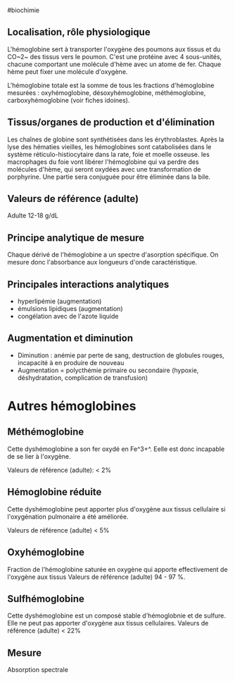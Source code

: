 #biochimie 
## Localisation, rôle physiologique

L'hémoglobine sert à transporter l'oxygène des poumons aux tissus et du CO~2~ des tissus vers le poumon. C'est une protéine avec 4 sous-unités, chacune comportant une molécule d'hème avec un atome de fer. Chaque hème peut fixer une molécule d'oxygène.

L'hémoglobine totale est la somme de tous les fractions d'hémoglobine mesurées : oxyhémoglobine, désoxyhémoglobine, méthémoglobine, carboxyhémoglobine (voir fiches idoines).

## Tissus/organes de production et d\'élimination

Les chaînes de globine sont synthétisées dans les érythroblastes. Après
la lyse des hématies vieilles, les hémoglobines sont catabolisées dans
le système réticulo-histiocytaire dans la rate, foie et moelle osseuse.
les macrophages du foie vont libérer l'hémoglobine qui va perdre des
molécules d'hème, qui seront oxydées avec une transformation de
porphyrine. Une partie sera conjuguée pour être éliminée dans la bile.

## Valeurs de référence (adulte)

Adulte 12-18 g/dL

## Principe analytique de mesure

Chaque dérivé de l'hémoglobine a un spectre d'asorption spécifique. On mesure donc l'absorbance aux longueurs d'onde caractéristique.

## Principales interactions analytiques

-   hyperlipémie (augmentation)
-   émulsions lipidiques (augmentation)
-   congélation avec de l'azote liquide

## Augmentation et diminution

-   Diminution : anémie par perte de sang, destruction de globules
    rouges, incapacité à en produire de nouveau
-   Augmentation = polycthémie primaire ou secondaire (hypoxie,
    déshydratation, complication de transfusion)

# Autres hémoglobines
## Méthémoglobine
Cette dyshémoglobine a son fer oxydé en Fe^3+^. Eelle est donc incapable de se lier à l'oxygène.

 Valeurs de référence (adulte):  \< 2%
 
## Hémoglobine réduite 
Cette dyshémoglobine peut apporter plus d'oxygène aux tissus cellulaire si l'oxygénation pulmonaire a été améliorée.

 Valeurs de référence (adulte) \< 5%

## Oxyhémoglobine

Fraction de l'hémoglobine saturée en oxygène qui apporte effectivement de l'oxygène aux tissus
 Valeurs de référence (adulte) 94 - 97 %.

## Sulfhémoglobine
Cette dyshémoglobine est un composé stable d'hémoglobnie et de sulfure. Elle ne peut pas apporter d'oxygène aux tissus cellulaires.
 Valeurs de référence (adulte) \< 22%
## Mesure
Absorption spectrale